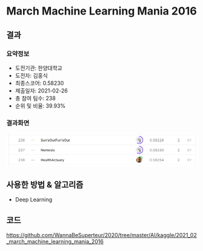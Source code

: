 # March Machine Learning Mania 2016
## 결과
### 요약정보
- 도전기관: 한양대학교
- 도전자: 김홍식
- 최종스코어: 0.58230
- 제출일자: 2021-02-26
- 총 참여 팀수: 238
- 순위 및 비율: 39.93%
### 결과화면
![leaderboard03](./img/leaderboard03.png)
## 사용한 방법 & 알고리즘
- Deep Learning
## 코드
https://github.com/WannaBeSuperteur/2020/tree/master/AI/kaggle/2021_02_march_machine_learning_mania_2016